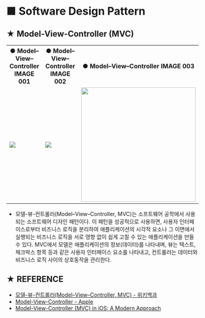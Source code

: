 # ■ Software Design Pattern

## ★ Model-View-Controller (MVC)

<p align="center">
  <table style="margin-left: auto; margin-right: auto">
    <tr>
      <th>● Model–View–Controller IMAGE 001</th>
      <th>● Model–View–Controller IMAGE 002</th>
      <th>● Model–View–Controller IMAGE 003</th>
    </tr>
    <tr>
      <td><img src="https://upload.wikimedia.org/wikipedia/commons/thumb/b/b5/ModelViewControllerDiagram2.svg/200px-ModelViewControllerDiagram2.svg.png" /></td>
      <td><img src="https://upload.wikimedia.org/wikipedia/commons/thumb/5/53/Router-MVC-DB.svg/300px-Router-MVC-DB.svg.png" /></td>
      <td><img src="https://koenig-media.raywenderlich.com/uploads/2016/04/diagram-mvc-480x241.png" width="300" /></td>
    </tr>
  </table>
</p>

* 모델-뷰-컨트롤러(Model–View–Controller, MVC)는 소프트웨어 공학에서 사용되는 소프트웨어 디자인 패턴이다. 이 패턴을 성공적으로 사용하면, 사용자 인터페이스로부터 비즈니스 로직을 분리하여 애플리케이션의 시각적 요소나 그 이면에서 실행되는 비즈니스 로직을 서로 영향 없이 쉽게 고칠 수 있는 애플리케이션을 만들 수 있다. MVC에서 모델은 애플리케이션의 정보(데이터)를 나타내며, 뷰는 텍스트, 체크박스 항목 등과 같은 사용자 인터페이스 요소를 나타내고, 컨트롤러는 데이터와 비즈니스 로직 사이의 상호동작을 관리한다.

## ★ REFERENCE
* [모델-뷰-컨트롤러(Model–View–Controller, MVC) - 위키백과](https://ko.wikipedia.org/wiki/%EB%AA%A8%EB%8D%B8-%EB%B7%B0-%EC%BB%A8%ED%8A%B8%EB%A1%A4%EB%9F%AC)
* [Model-View-Controller - Apple](https://developer.apple.com/library/archive/documentation/General/Conceptual/DevPedia-CocoaCore/MVC.html)
* [Model-View-Controller (MVC) in iOS: A Modern Approach](https://www.raywenderlich.com/1073-model-view-controller-mvc-in-ios-a-modern-approach)
